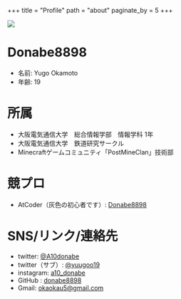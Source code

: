 +++
title = "Profile"
path = "about"
paginate_by = 5
+++


<img src="/images/aho.png" style="max-width: 200px"  />

# Donabe8898
- 名前: Yugo Okamoto
- 年齢: 19

# 所属
- 大阪電気通信大学　総合情報学部　情報学科 1年
- 大阪電気通信大学　鉄道研究サークル
- Minecraftゲームコミュニティ「PostMineClan」技術部

# 競プロ
- AtCoder（灰色の初心者です）: [Donabe8898](https://atcoder.jp/users/Donabe8898)

# SNS/リンク/連絡先
- twitter: [@A10donabe](https://twitter.com/A10donabe)
- twitter（サブ）: [@yuugoo19](https://twitter.com/yuugoo19)
- instagram: [a10_donabe](https://www.instagram.com/a10_donabe/)
- GitHub : [donabe8898](https://github.com/donabe8898)
- Gmail: [okaokau5@gmail.com](okaokau5@gmail.com)
